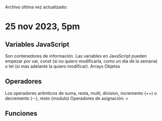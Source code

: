 Archivo última vez actualizado:

# 25 nov 2023, 5pm

## Variables JavaScript

Son contenedores de información.
Las variables en JavaScript pueden empezar por var, const (si no quiero modificarla, como un dia de la semana) o let (si mas adelante la quiero modificar).
Arrays
Objetos

## Operadores
Los operadores aritmticos de suma, resta, multi, division, incremento (++) o decremento (--), resto (modulo)
Operadores de asignación: =

## Funciones
